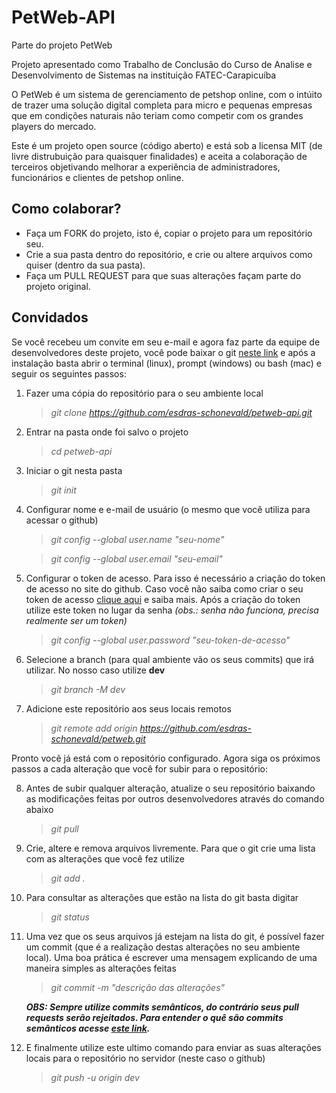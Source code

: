 # PetWeb-API

Parte do projeto PetWeb

Projeto apresentado como Trabalho de Conclusão do Curso de Analise e Desenvolvimento de Sistemas na instituição FATEC-Carapicuíba

O PetWeb é um sistema de gerenciamento de petshop online, com o intúito de trazer uma solução digital completa para micro e pequenas empresas que em condições naturais não teriam como competir com os grandes players do mercado.

Este é um projeto open source (código aberto) e está sob a licensa MIT (de livre distrubuição para quaisquer finalidades) e aceita a colaboração de terceiros objetivando melhorar a experiência de administradores, funcionários e clientes de petshop online.

## Como colaborar?

- Faça um FORK do projeto, isto é, copiar o projeto para um repositório seu.
- Crie a sua pasta dentro do repositório, e crie ou altere arquivos como quiser (dentro da sua pasta).
- Faça um PULL REQUEST para que suas alterações façam parte do projeto original.

## Convidados

Se você recebeu um convite em seu e-mail e agora faz parte da equipe de desenvolvedores deste projeto, você pode baixar o git [neste link](https://git-scm.com) e após a instalação basta abrir o terminal (linux), prompt (windows) ou bash (mac) e seguir os seguintes passos:

1.  Fazer uma cópia do repositório para o seu ambiente local

    > _git clone https://github.com/esdras-schonevald/petweb-api.git_

2.  Entrar na pasta onde foi salvo o projeto

    > _cd petweb-api_

3.  Iniciar o git nesta pasta

    > _git init_

4.  Configurar nome e e-mail de usuário (o mesmo que você utiliza para acessar o github)

    > _git config --global user.name "seu-nome"_

    > _git config --global user.email "seu-email"_

5.  Configurar o token de acesso. Para isso é necessário a criação do token de acesso no site do github.
    Caso você não saiba como criar o seu token de acesso [clique aqui](https://docs.github.com/pt/authentication/keeping-your-account-and-data-secure/creating-a-personal-access-token) e saiba mais.
    Após a criação do token utilize este token no lugar da senha _(obs.: senha não funciona, precisa realmente ser um token)_

    > _git config --global user.password "seu-token-de-acesso"_

6.  Selecione a branch (para qual ambiente vão os seus commits) que irá utilizar. No nosso caso utilize **dev**

    > _git branch -M dev_

7.  Adicione este repositório aos seus locais remotos

    > _git remote add origin https://github.com/esdras-schonevald/petweb.git_

Pronto vocẽ já está com o repositório configurado. Agora siga os próximos passos a cada alteração que você for subir para o repositório:

8.  Antes de subir qualquer alteração, atualize o seu repositório baixando as modificações feitas por outros desenvolvedores através do comando abaixo

    > _git pull_

9.  Crie, altere e remova arquivos livremente. Para que o git crie uma lista com as alterações que você fez utilize

    > _git add ._

10. Para consultar as alterações que estão na lista do git basta digitar

    > _git status_

11. Uma vez que os seus arquivos já estejam na lista do git, é possível fazer um commit (que é a realização destas alterações no seu ambiente local). Uma boa prática é escrever uma mensagem explicando de uma maneira simples as alterações feitas

    > _git commit -m "descrição das alterações"_

    **_OBS: Sempre utilize commits semânticos, do contrário seus pull requests serão rejeitados. Para entender o quê são commits semânticos acesse [este link](https://www.conventionalcommits.org/pt-br/v1.0.0/)._**

12. E finalmente utilize este ultimo comando para enviar as suas alterações locais para o repositório no servidor (neste caso o github)

    > _git push -u origin dev_
